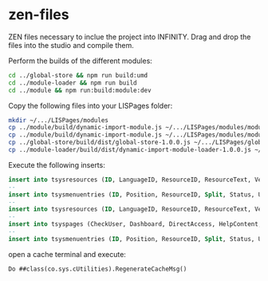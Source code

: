 # zen-files

ZEN files necessary to inclue the project into INFINITY. Drag and drop the files into the studio and compile them.

Perform the builds of the different modules:

```bash
cd ../global-store && npm run build:umd
cd ../module-loader && npm run build
cd ../module && npm run:build:module:dev
```

Copy the following files into your LISPages folder:

```bash
mkdir ~/.../LISPages/modules
cp ../module/build/dynamic-import-module.js ~/.../LISPages/modules/module-a.js
cp ../module/build/dynamic-import-module.js ~/.../LISPages/modules/module-b.js
cp ../global-store/build/dist/global-store-1.0.0.js ~/.../LISPages/global-store-1.0.0.js
cp ../module-loader/build/dist/dynamic-import-module-loader-1.0.0.js ~/.../LISPages/dynamic-import-module-loader-1.0.0.js
```

Execute the following inserts:

```sql
insert into tsysresources (ID, LanguageID, ResourceID, ResourceText, Version, TS_TSDateTime, TS_TSUser) values ('lblTestingMenuEntry||en', 'en','lblTestingMenuEntry', 'Testing pages', 1, '20200127120000','GARCIAMO');
--
insert into tsysmenuentries (ID, Position, ResourceID, Split, Status, URL, UniqueID, rApplications, rMenuEntryParent, rModules, rsysPages, TS_TSDateTime, TS_TSUser) values (15000, 300, 'lblTestingMenuEntry', 1,1,null,15000,2,null, 14, null, '20200127120000','GARCIAMO');
--
insert into tsysresources (ID, LanguageID, ResourceID, ResourceText, Version, TS_TSDateTime, TS_TSUser) values ('lblIncludeModule||en', 'en','lblIncludeModule', 'Include Module', 1, '20200127120000','GARCIAMO');
--
insert into tsyspages (CheckUser, Dashboard, DirectAccess, HelpContent, HelpID, NewWindow, PageCode, PageID, Status, UniqueID, TS_TSDateTime, TS_TSUser) values (0,0,0,null,null,0,1500,'LISPages.testing.ImportModule',1,1500,'20200123150000','GARCIAMO');
--
insert into tsysmenuentries (ID, Position, ResourceID, Split, Status, URL, UniqueID, rApplications, rMenuEntryParent, rModules, rsysPages, TS_TSDateTime, TS_TSUser) values (15001, 301, 'lblIncludeModule', 1,1,'LISPages.testing.ImportModule.cls',15001,2,15000, 14, 1500, '20200127120000','GARCIAMO');
```

open a cache terminal and execute:

```cos
Do ##class(co.sys.cUtilities).RegenerateCacheMsg()
```
